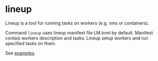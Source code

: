 # lineup
Lineup is a tool for running tasks on workers (e.g. vms or containers).

Command `lineup` uses lineup manifest file LM.toml by default. Manifest contais
workers description and tasks. Lineup setup workers and run specified tasks on
them.

See [examples](doc/examples).
